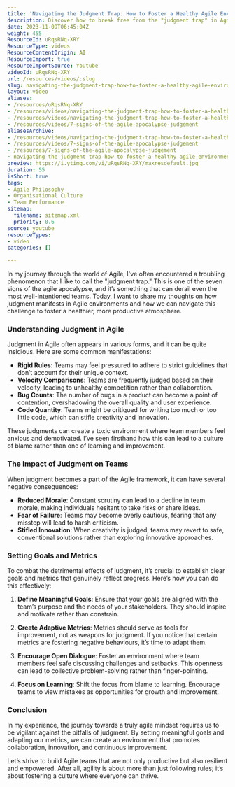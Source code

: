 ```yaml
---
title: 'Navigating the Judgment Trap: How to Foster a Healthy Agile Environment'
description: Discover how to break free from the "judgment trap" in Agile. Learn to foster collaboration, innovation, and a healthier team environment today!
date: 2023-11-09T06:45:04Z
weight: 455
ResourceId: uRqsRNq-XRY
ResourceType: videos
ResourceContentOrigin: AI
ResourceImport: true
ResourceImportSource: Youtube
videoId: uRqsRNq-XRY
url: /resources/videos/:slug
slug: navigating-the-judgment-trap-how-to-foster-a-healthy-agile-environment-uRqsRNq-XRY
layout: video
aliases:
- /resources/uRqsRNq-XRY
- /resources/videos/navigating-the-judgment-trap-how-to-foster-a-healthy-agile-environment-uRqsRNq-XRY
- /resources/videos/navigating-the-judgment-trap-how-to-foster-a-healthy-agile-environment
- /resources/videos/7-signs-of-the-agile-apocalypse-judgement
aliasesArchive:
- /resources/videos/navigating-the-judgment-trap-how-to-foster-a-healthy-agile-environment
- /resources/videos/7-signs-of-the-agile-apocalypse-judgement
- /resources/7-signs-of-the-agile-apocalypse-judgement
- navigating-the-judgment-trap-how-to-foster-a-healthy-agile-environment-uRqsRNq-XRY
preview: https://i.ytimg.com/vi/uRqsRNq-XRY/maxresdefault.jpg
duration: 55
isShort: true
tags:
- Agile Philosophy
- Organisational Culture
- Team Performance
sitemap:
  filename: sitemap.xml
  priority: 0.6
source: youtube
resourceTypes:
- video
categories: []

---
```

In my journey through the world of Agile, I've often encountered a troubling phenomenon that I like to call the "judgment trap." This is one of the seven signs of the agile apocalypse, and it’s something that can derail even the most well-intentioned teams. Today, I want to share my thoughts on how judgment manifests in Agile environments and how we can navigate this challenge to foster a healthier, more productive atmosphere.

### Understanding Judgment in Agile

Judgment in Agile often appears in various forms, and it can be quite insidious. Here are some common manifestations:

- **Rigid Rules**: Teams may feel pressured to adhere to strict guidelines that don’t account for their unique context.
- **Velocity Comparisons**: Teams are frequently judged based on their velocity, leading to unhealthy competition rather than collaboration.
- **Bug Counts**: The number of bugs in a product can become a point of contention, overshadowing the overall quality and user experience.
- **Code Quantity**: Teams might be critiqued for writing too much or too little code, which can stifle creativity and innovation.

These judgments can create a toxic environment where team members feel anxious and demotivated. I’ve seen firsthand how this can lead to a culture of blame rather than one of learning and improvement.

### The Impact of Judgment on Teams

When judgment becomes a part of the Agile framework, it can have several negative consequences:

- **Reduced Morale**: Constant scrutiny can lead to a decline in team morale, making individuals hesitant to take risks or share ideas.
- **Fear of Failure**: Teams may become overly cautious, fearing that any misstep will lead to harsh criticism.
- **Stifled Innovation**: When creativity is judged, teams may revert to safe, conventional solutions rather than exploring innovative approaches.

### Setting Goals and Metrics

To combat the detrimental effects of judgment, it’s crucial to establish clear goals and metrics that genuinely reflect progress. Here’s how you can do this effectively:

1. **Define Meaningful Goals**: Ensure that your goals are aligned with the team’s purpose and the needs of your stakeholders. They should inspire and motivate rather than constrain.
   
2. **Create Adaptive Metrics**: Metrics should serve as tools for improvement, not as weapons for judgment. If you notice that certain metrics are fostering negative behaviours, it’s time to adapt them. 

3. **Encourage Open Dialogue**: Foster an environment where team members feel safe discussing challenges and setbacks. This openness can lead to collective problem-solving rather than finger-pointing.

4. **Focus on Learning**: Shift the focus from blame to learning. Encourage teams to view mistakes as opportunities for growth and improvement.

### Conclusion

In my experience, the journey towards a truly agile mindset requires us to be vigilant against the pitfalls of judgment. By setting meaningful goals and adapting our metrics, we can create an environment that promotes collaboration, innovation, and continuous improvement. 

Let’s strive to build Agile teams that are not only productive but also resilient and empowered. After all, agility is about more than just following rules; it’s about fostering a culture where everyone can thrive.
